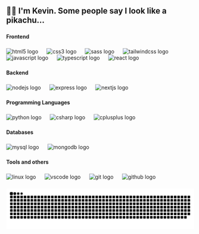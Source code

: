 <h2 align="left">👋🏻 I'm Kevin. Some people say I look like a pikachu...</h2>

###

<h4 align="left">Frontend</h4>

###

<div align="left">
  <img src="https://skillicons.dev/icons?i=html" height="66" alt="html5 logo"  />
  <img width="15" />
  <img src="https://skillicons.dev/icons?i=css" height="66" alt="css3 logo"  />
  <img width="15" />
  <img src="https://skillicons.dev/icons?i=sass" height="66" alt="sass logo"  />
  <img width="15" />
  <img src="https://skillicons.dev/icons?i=tailwind" height="66" alt="tailwindcss logo"  />
  <img width="15" />
  <img src="https://skillicons.dev/icons?i=js" height="66" alt="javascript logo"  />
  <img width="15" />
  <img src="https://skillicons.dev/icons?i=ts" height="66" alt="typescript logo"  />
  <img width="15" />
  <img src="https://skillicons.dev/icons?i=react" height="66" alt="react logo"  />
</div>

###

<h4 align="left">Backend</h4>

###

<div align="left">
  <img src="https://skillicons.dev/icons?i=nodejs" height="66" alt="nodejs logo"  />
  <img width="15" />
  <img src="https://skillicons.dev/icons?i=express" height="66" alt="express logo"  />
  <img width="15" />
  <img src="https://skillicons.dev/icons?i=nextjs" height="66" alt="nextjs logo"  />
</div>

###

<h4 align="left">Programming Languages</h4>

###

<div align="left">
  <img src="https://skillicons.dev/icons?i=py" height="66" alt="python logo"  />
  <img width="15" />
  <img src="https://skillicons.dev/icons?i=cs" height="66" alt="csharp logo"  />
  <img width="15" />
  <img src="https://skillicons.dev/icons?i=cpp" height="66" alt="cplusplus logo"  />
</div>

###

<h4 align="left">Databases</h4>

###

<div align="left">
  <img src="https://skillicons.dev/icons?i=mysql" height="66" alt="mysql logo"  />
  <img width="15" />
  <img src="https://skillicons.dev/icons?i=mongodb" height="66" alt="mongodb logo"  />
</div>

###

<h4 align="left">Tools and others</h4>

###

<div align="left">
  <img src="https://skillicons.dev/icons?i=linux" height="66" alt="linux logo"  />
  <img width="15" />
  <img src="https://skillicons.dev/icons?i=vscode" height="66" alt="vscode logo"  />
  <img width="15" />
  <img src="https://skillicons.dev/icons?i=git" height="66" alt="git logo"  />
  <img width="15" />
  <img src="https://skillicons.dev/icons?i=github" height="66" alt="github logo"  />
</div>

###

<img src="https://raw.githubusercontent.com/kevydev/kevydev/output/snake.svg" alt="Snake animation" />

###
